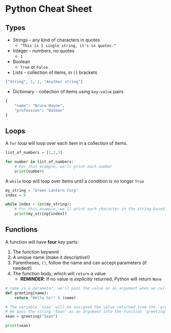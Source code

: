 # Python Cheat Sheet

## Types

* Strings - any kind of characters in quotes
  * `"This is 1 single string, it's in quotes."`
* Integer - numbers, no quotes
  * `1`
* Boolean
  * `True` or `False`
* Lists - collection of items, in `[]` brackets

```python
["String", 1, 2, "Another string"]
````

* Dictionary - collection of items using `key:value` pairs

```python
{
    "name": "Bruce Wayne",
    "profession": "Batman"
}
 ```

## Loops

A `for` loop will loop over each item in a collection of items.

```python
list_of_numbers = [1,2,3]

for number in list_of_numbers:
    # For this example, we'll print each number
    print(number)
```

A `while` loop will loop over items until a condition is no longer `True`

```python
my_string = "Green Lantern Corp"
index = 0

while index < len(my_string):
    # For this example, we'll print each character in the string based on the value of the index
    print(my_string[index])
```

## Functions

A function will have **four** key parts:

1. The function keyword
2. A unique name (make it descriptive!)
3. Parentheses, `()`, follow the name and can accept parameters (if needed!)
4. The function body, which will `return` a value
    * **REMINDER**: If no value is _explicitly_ returned, Python will return `None`

```python
# name is a parameter, we'll pass the value as an argument when we call the function
def greeting(name):
    return "Hello %s!" % (name)

# The variable `sean` will be assigned the value returned from the `greeting()` function
# We pass the string "Sean" as an argument into the function `greeting()`
sean = greeting("Sean")

print(sean)
```
